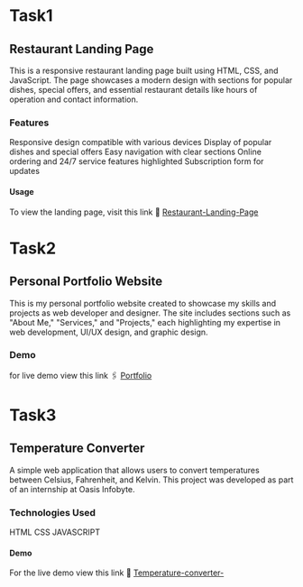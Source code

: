 # Task1
## Restaurant Landing Page
This is a responsive restaurant landing page built using HTML, CSS, and JavaScript. The page showcases a modern design with sections for popular dishes, special offers, and essential restaurant details like hours of operation and contact information.

### Features
Responsive design compatible with various devices
Display of popular dishes and special offers
Easy navigation with clear sections
Online ordering and 24/7 service features highlighted
Subscription form for updates
#### Usage
To view the landing page, visit this link 🔗 [Restaurant-Landing-Page](https://shijin2k3.github.io/Restaurant-Landing-Page/)

# Task2
## Personal Portfolio Website
This is my personal portfolio website created to showcase my skills and projects as web developer and designer. The site includes sections such as "About Me," "Services," and "Projects," each highlighting my expertise in web development, UI/UX design, and graphic design.
### Demo
for live demo view this link 🖇️ [Portfolio](https://shijin2k3.github.io/Portfolio/)

# Task3
## Temperature Converter
A simple web application that allows users to convert temperatures between Celsius, Fahrenheit, and Kelvin. This project was developed as part of an internship at Oasis Infobyte.
### Technologies Used
HTML
CSS
JAVASCRIPT 
#### Demo
For the live demo view this link 🔗 [Temperature-converter-](https://shijin2k3.github.io/Temperature-converter-/?#)






